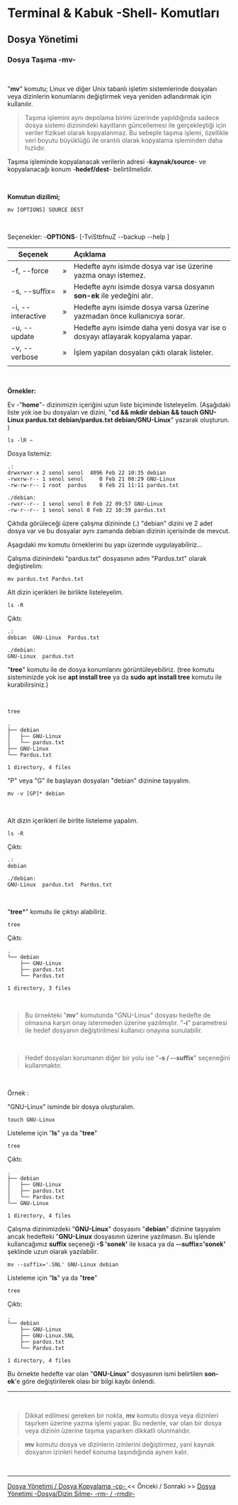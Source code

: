 # **Terminal & Kabuk -Shell- Komutları**

## Dosya Yönetimi

### Dosya Taşıma -mv-

</br>

"**mv**" komutu;  Linux ve diğer Unix tabanlı işletim sistemlerinde dosyaları veya dizinlerin konumlarını değiştirmek veya yeniden adlandırmak için kullanılır.

>Taşıma işlemini aynı depolama birimi üzerinde yapıldığında sadece dosya sistemi dizinindeki kayıtların güncellemesi ile gerçekleştiği için veriler fiziksel olarak kopyalanmaz. Bu sebeple taşıma işlemi, özellikle veri boyutu büyüklüğü ile orantılı olarak kopyalama işleminden daha hızlıdır.

Taşıma işleminde kopyalanacak verilerin adresi -**kaynak/source**- ve kopyalanacağı konum -**hedef/dest**- belirtilmelidir.


</br>

**Komutun dizilimi;**

``` {echo}
mv [OPTIONS] SOURCE DEST
```

<br>

Seçenekler: -**OPTIONS**- [-TviStbfnuZ --backup --help ] 

| Seçenek | | Açıklama |
|--|:--:|:--|
| -f, --force | » | Hedefte aynı isimde dosya var ise üzerine yazma onayı istemez. |
| -s, --suffix= | » | Hedefte aynı isimde dosya varsa dosyanın **son-ek** ile yedeğini alır. |
| -i, --interactive | » | Hedefte aynı isimde dosya varsa üzerine yazmadan önce kullanıcıya sorar. |
| -u, --update | » | Hedefte aynı isimde daha yeni dosya var ise o dosyayı atlayarak kopyalama yapar. |
| -v, --verbose | » | İşlem yapılan dosyaları çıktı olarak listeler. |
||

</br>

**Örnekler:**

Ev -"**home**"- dizinimizin içeriğini uzun liste biçiminde listeleyelim. 
(Aşağıdaki liste yok ise bu dosyaları ve dizini, "**cd && mkdir debian && touch GNU-Linux pardus.txt debian/pardus.txt debian/GNU-Linux**" yazarak oluşturun. )

``` {.sh}
ls -lR ~
```

Dosya listemiz:

``` {.echo}
.:
drwxrwxr-x 2 senol senol  4096 Feb 22 10:35 debian
-rwxrw-r-- 1 senol senol     0 Feb 21 00:29 GNU-Linux
-rw-rw-r-- 1 root  pardus    0 Feb 21 11:11 pardus.txt

./debian:
-rwxr--r-- 1 senol senol 0 Feb 22 09:57 GNU-Linux
-rw-r--r-- 1 senol senol 0 Feb 22 10:39 pardus.txt
```

Çıktıda görüleceği üzere çalışma dizininde (**.**)  "debian" dizini ve 2 adet dosya var ve bu dosyalar aynı zamanda debian dizinin içerisinde de mevcut.

Aşagıdaki mv komutu örneklerini bu yapı üzerinde uygulayabiliriz...


Çalışma dizinindeki "pardus.txt" dosyasının adını "Pardus.txt" olarak değiştirelim:

``` {.sh}
mv pardus.txt Pardus.txt
```

Alt dizin içerikleri ile birlikte listeleyelim.

``` {.sh}
ls -R
```

Çıktı:

``` {.echo}
.:
debian  GNU-Linux  Pardus.txt

./debian:
GNU-Linux  pardus.txt
```

"**tree**" komutu ile de dosya konumlarını görüntüleyebiliriz. (tree komutu sisteminizde yok ise **apt install tree** ya da **sudo apt install tree** komutu ile kurabilirsiniz.) 

</br>

``` {.sh}
tree
```


``` {echo}
.
├── debian
│   ├── GNU-Linux
│   └── pardus.txt
├── GNU-Linux
└── Pardus.txt

1 directory, 4 files
```


"P" veya "G" ile başlayan dosyaları "debian" dizinine taşıyalım.

``` {.sh}
mv -v [GP]* debian
```

</br>

Alt dizin içerikleri ile birlite listeleme yapalım.

``` {.sh}
ls -R
```

Çıktı:

``` {.echo}
.:
debian

./debian:
GNU-Linux  pardus.txt  Pardus.txt
```
</br>

"**tree***" komutu ile çıktıyı alabiliriz.

``` {.sh}
tree
```

Çıktı:

``` {echo}
.
└── debian
    ├── GNU-Linux
    ├── pardus.txt
    └── Pardus.txt

1 directory, 3 files
```
</br>

>Bu örnekteki "**mv**" komutunda "GNU-Linux" dosyası hedefte de olmasına karşın onay istenmeden üzerine yazılmıştır. "**-i**" parametresi ile hedef dosyanın değiştirilmesi kullanıcı onayına sunulabilir.

</br>

>Hedef dosyaları korumanın diğer bir yolu ise "**-s / --suffix**" seçeneğini kullanmaktır.

</br>

Örnek : 

"GNU-Linux" isminde bir dosya oluşturalım.

``` {.sh}
touch GNU-Linux
```

Listeleme için "**ls**" ya da "**tree**"

``` {.sh}
tree
```

Çıktı:

``` {echo}
.
├── debian
│   ├── GNU-Linux
│   ├── pardus.txt
│   └── Pardus.txt
└── GNU-Linux

1 directory, 4 files
```

Çalışma dizinimizdeki "**GNU-Linux**" dosyasını "**debian**" dizinine taşıyalım ancak hedefteki "**GNU-Linux** dosyasının üzerine yazılmasın. Bu işlende kullancağımız **suffix** seçeneği **-S 'sonek'** ile kısaca ya da **--suffix='sonek'** şeklinde uzun olarak yazılabilir.

``` {.sh}
mv --suffix='.SNL' GNU-Linux debian
```

Listeleme için "**ls**" ya da "**tree**"

``` {.sh}
tree
```

Çıktı:

``` {echo}
.
└── debian
    ├── GNU-Linux
    ├── GNU-Linux.SNL
    ├── pardus.txt
    └── Pardus.txt

1 directory, 4 files
```

Bu örnekte hedefte var olan "**GNU-Linux**" dosyasının ismi belirtilen **son-ek**'e göre değiştirilerek olası bir bilgi kaybı önlendi.

---


</br>

>Dikkat edilmesi gereken bir nokta, **mv** komutu dosya veya dizinleri taşırken üzerine yazma işlemi yapar. Bu nedenle, var olan bir dosya veya dizinin üzerine taşıma yaparken dikkatli olunmalıdır.

>**mv** komutu dosya ve dizinlerin izinlerini değiştirmez, yani kaynak dosyanın izinleri hedef konuma taşındığında aynen kalır.


</br>

---
 [Dosya Yönetimi / Dosya Kopyalama -cp- ](tr_dosya-kopyalama-cp-.md) << Önceki / Sonraki >> [Dosya Yönetimi -Dosya/Dizin Silme- -rm- / -rmdir-](./tr_dosya-ve-dizin-silme-rm-rmdir-.md)

